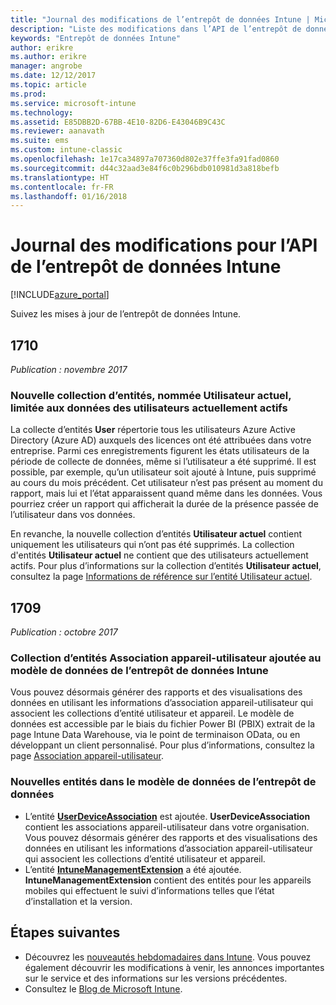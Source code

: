 ```yaml
---
title: "Journal des modifications de l’entrepôt de données Intune | Microsoft Docs"
description: "Liste des modifications dans l’API de l’entrepôt de données Intune."
keywords: "Entrepôt de données Intune"
author: erikre
ms.author: erikre
manager: angrobe
ms.date: 12/12/2017
ms.topic: article
ms.prod: 
ms.service: microsoft-intune
ms.technology: 
ms.assetid: E85DBB2D-67BB-4E10-82D6-E43046B9C43C
ms.reviewer: aanavath
ms.suite: ems
ms.custom: intune-classic
ms.openlocfilehash: 1e17ca34897a707360d802e37ffe3fa91fad0860
ms.sourcegitcommit: d44c32aad3e84f6c0b296bdb010981d3a818befb
ms.translationtype: HT
ms.contentlocale: fr-FR
ms.lasthandoff: 01/16/2018
---
```

# <a name="change-log-for-the-intune-data-warehouse-api"></a>Journal des modifications pour l’API de l’entrepôt de données Intune

[!INCLUDE[azure_portal](./includes/azure_portal.md)]

Suivez les mises à jour de l’entrepôt de données Intune.

## <a name="1710"></a>1710
_Publication : novembre 2017_

### <a name="a-new-entity-collection-named-current-user-is-limited-to-currently-active-user-data----1544273---"></a>Nouvelle collection d’entités, nommée Utilisateur actuel, limitée aux données des utilisateurs actuellement actifs<!-- 1544273 -->

La collecte d’entités **User** répertorie tous les utilisateurs Azure Active Directory (Azure AD) auxquels des licences ont été attribuées dans votre entreprise. Parmi ces enregistrements figurent les états utilisateurs de la période de collecte de données, même si l’utilisateur a été supprimé. Il est possible, par exemple, qu’un utilisateur soit ajouté à Intune, puis supprimé au cours du mois précédent. Cet utilisateur n’est pas présent au moment du rapport, mais lui et l’état apparaissent quand même dans les données. Vous pourriez créer un rapport qui afficherait la durée de la présence passée de l’utilisateur dans vos données.

En revanche, la nouvelle collection d’entités **Utilisateur actuel** contient uniquement les utilisateurs qui n’ont pas été supprimés. La collection d'entités **Utilisateur actuel** ne contient que des utilisateurs actuellement actifs. Pour plus d’informations sur la collection d’entités **Utilisateur actuel**, consultez la page [Informations de référence sur l’entité Utilisateur actuel](reports-ref-current-user.md).

## <a name="1709"></a>1709
_Publication : octobre 2017_

### <a name="user-device-association-entity-collection-added-to-intune-data-warehouse-data-model----1187917---"></a>Collection d’entités Association appareil-utilisateur ajoutée au modèle de données de l’entrepôt de données Intune<!-- 1187917 -->

Vous pouvez désormais générer des rapports et des visualisations des données en utilisant les informations d’association appareil-utilisateur qui associent les collections d’entité utilisateur et appareil. Le modèle de données est accessible par le biais du fichier Power BI (PBIX) extrait de la page Intune Data Warehouse, via le point de terminaison OData, ou en développant un client personnalisé. Pour plus d’informations, consultez la page [Association appareil-utilisateur](reports-ref-user-device.md).

### <a name="new-entities-in-the-in-data-warehouse-data-model----1479526--------"></a>Nouvelles entités dans le modèle de données de l’entrepôt de données <!-- 1479526 --><!-- -->

 - L’entité [**UserDeviceAssociation**](reports-ref-user-device.md) est ajoutée. **UserDeviceAssociation** contient les associations appareil-utilisateur dans votre organisation. Vous pouvez désormais générer des rapports et des visualisations des données en utilisant les informations d’association appareil-utilisateur qui associent les collections d’entité utilisateur et appareil.  
 - L’entité [**IntuneManagementExtension**](reports-ref-intunemanagementextension.md) a été ajoutée. **IntuneManagementExtension** contient des entités pour les appareils mobiles qui effectuent le suivi d’informations telles que l’état d’installation et la version.

## <a name="next-steps"></a>Étapes suivantes
 - Découvrez les [nouveautés hebdomadaires dans Intune](whats-new.md). Vous pouvez également découvrir les modifications à venir, les annonces importantes sur le service et des informations sur les versions précédentes.
 - Consultez le [Blog de Microsoft Intune](http://go.microsoft.com/fwlink/?LinkID=273882).

